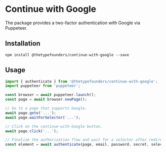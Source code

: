 # Continue with Google

The package provides a two-factor authentication with Google via Puppeteer.

## Installation

```shell
npm install @thetypefounders/continue-with-google --save
```

## Usage

```javascript
import { authenticate } from '@thetypefounders/continue-with-google';
import puppeteer from 'puppeteer';

const browser = await puppeteer.launch();
const page = await browser.newPage();

// Go to a page that supports Google.
await page.goto('...');
await page.waitForSelector('...');

// Click on the continue-with-Google button.
await page.click('...');

// Finalize the authorization flow and wait for a selector after redirection.
const element = await authenticate(page, email, password, secret, selector);
```
